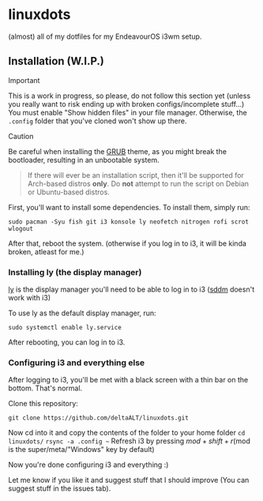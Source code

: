 # linuxdots
(almost) all of my dotfiles for my EndeavourOS i3wm setup.

## Installation (W.I.P.)

> [!IMPORTANT]
> This is a work in progress, so please, do not follow this section yet (unless you really want to risk ending up with broken configs/incomplete stuff...)
> You must enable "Show hidden files" in your file manager. Otherwise, the ``.config`` folder that you've cloned won't show up there.

> [!CAUTION]
> Be careful when installing the [GRUB](https://www.gnu.org/software/grub/) theme,
as you might break the bootloader, resulting in an unbootable system.


> If there will ever be an installation script, then it'll be supported for Arch-based distros **only**. Do **not** attempt to run the script on Debian or Ubuntu-based distros.

First, you'll want to install some dependencies. To install them, simply run:

```sudo pacman -Syu fish git i3 konsole ly neofetch nitrogen rofi scrot wlogout``` 

After that, reboot the system. (otherwise if you log in to i3, it will be kinda broken, atleast for me.)

### Installing ly (the display manager)

[ly](https://github.com/fairyglade/ly) is the display manager you'll need to be able to log in to i3 ([sddm](https://github.com/sddm/sddm) doesn't work with i3)

To use ly as the default display manager, run:

```sudo systemctl enable ly.service```

After rebooting, you can log in to i3.

### Configuring i3 and everything else

After logging to i3, you'll be met with a black screen with a thin bar on the bottom. That's normal.

Clone this repository:

```git clone https://github.com/deltaALT/linuxdots.git```

Now cd into it and copy the contents of the folder to your home folder
```cd linuxdots/```
```rsync -a .config ~```
Refresh i3 by pressing $mod + shift + r ($mod is the super/meta/"Windows" key by default)

Now you're done configuring i3 and everything :)

Let me know if you like it and suggest stuff that I should improve (You can suggest stuff in the issues tab).

